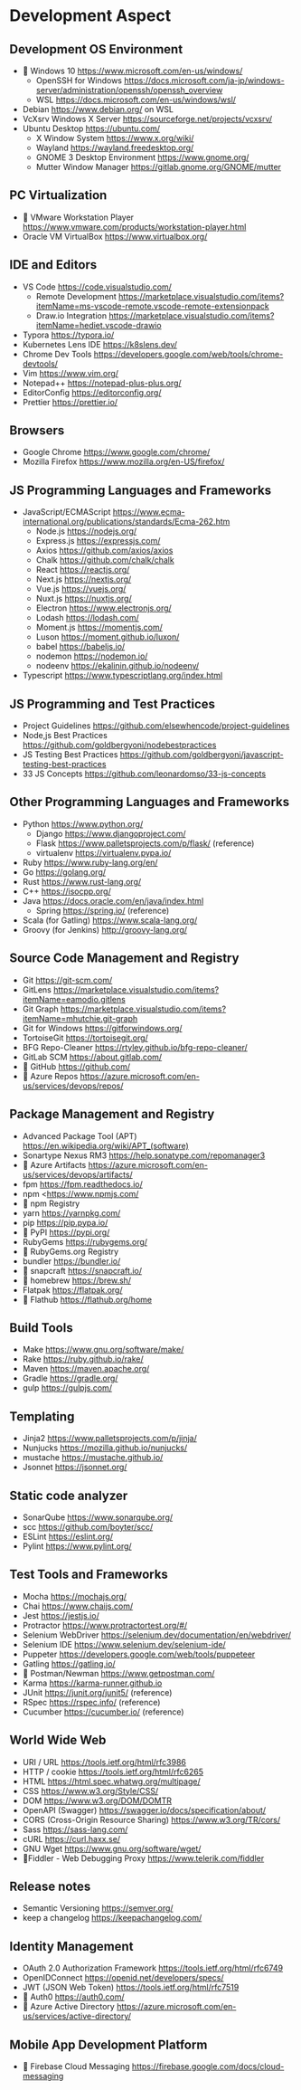 # Development Aspect

## Development OS Environment

* 🔺 Windows 10 <https://www.microsoft.com/en-us/windows/>
  * OpenSSH for Windows <https://docs.microsoft.com/ja-jp/windows-server/administration/openssh/openssh_overview>
  * WSL <https://docs.microsoft.com/en-us/windows/wsl/>
* Debian <https://www.debian.org/> on WSL
* VcXsrv Windows X Server <https://sourceforge.net/projects/vcxsrv/>
* Ubuntu Desktop <https://ubuntu.com/>
  * X Window System <https://www.x.org/wiki/>
  * Wayland <https://wayland.freedesktop.org/>
  * GNOME 3 Desktop Environment <https://www.gnome.org/>
  * Mutter Window Manager <https://gitlab.gnome.org/GNOME/mutter>

## PC Virtualization 

* 🔺 VMware Workstation Player <https://www.vmware.com/products/workstation-player.html>
* Oracle VM VirtualBox <https://www.virtualbox.org/>

## IDE and Editors

* VS Code <https://code.visualstudio.com/>
  * Remote Development <https://marketplace.visualstudio.com/items?itemName=ms-vscode-remote.vscode-remote-extensionpack>
  * Draw.io Integration <https://marketplace.visualstudio.com/items?itemName=hediet.vscode-drawio>
* Typora <https://typora.io/>
* Kubernetes Lens IDE <https://k8slens.dev/>
* Chrome Dev Tools <https://developers.google.com/web/tools/chrome-devtools/>
* Vim <https://www.vim.org/>
* Notepad++ <https://notepad-plus-plus.org/>
* EditorConfig <https://editorconfig.org/>
* Prettier <https://prettier.io/>

## Browsers

* Google Chrome <https://www.google.com/chrome/>
* Mozilla Firefox <https://www.mozilla.org/en-US/firefox/>

## JS Programming Languages and Frameworks

* JavaScript/ECMAScript <https://www.ecma-international.org/publications/standards/Ecma-262.htm>
  * Node.js <https://nodejs.org/>
  * Express.js <https://expressjs.com/>
  * Axios <https://github.com/axios/axios>
  * Chalk <https://github.com/chalk/chalk>
  * React <https://reactjs.org/>
  * Next.js <https://nextjs.org/>
  * Vue.js <https://vuejs.org/>
  * Nuxt.js <https://nuxtjs.org/>
  * Electron <https://www.electronjs.org/>
  * Lodash <https://lodash.com/>
  * Moment.js <https://momentjs.com/>
  * Luson <https://moment.github.io/luxon/>
  * babel <https://babeljs.io/>
  * nodemon <https://nodemon.io/>
  * nodeenv <https://ekalinin.github.io/nodeenv/>
* Typescript <https://www.typescriptlang.org/index.html>

## JS Programming and Test Practices

* Project Guidelines <https://github.com/elsewhencode/project-guidelines>
* Node,js Best Practices <https://github.com/goldbergyoni/nodebestpractices>
* JS Testing Best Practices <https://github.com/goldbergyoni/javascript-testing-best-practices>
* 33 JS Concepts <https://github.com/leonardomso/33-js-concepts>

## Other Programming Languages and Frameworks

* Python <https://www.python.org/>
  * Django <https://www.djangoproject.com/>
  * Flask <https://www.palletsprojects.com/p/flask/> (reference)
  * virtualenv <https://virtualenv.pypa.io/>
* Ruby <https://www.ruby-lang.org/en/>
* Go <https://golang.org/>
* Rust <https://www.rust-lang.org/>
* C++ <https://isocpp.org/>
* Java <https://docs.oracle.com/en/java/index.html>
  * Spring <https://spring.io/> (reference)
* Scala (for Gatling) <https://www.scala-lang.org/>
* Groovy (for Jenkins) <http://groovy-lang.org/>

## Source Code Management and Registry

* Git <https://git-scm.com/>
* GitLens <https://marketplace.visualstudio.com/items?itemName=eamodio.gitlens>
* Git Graph <https://marketplace.visualstudio.com/items?itemName=mhutchie.git-graph>
* Git for Windows <https://gitforwindows.org/>
* TortoiseGit <https://tortoisegit.org/>
* BFG Repo-Cleaner <https://rtyley.github.io/bfg-repo-cleaner/>
* GitLab SCM <https://about.gitlab.com/>
* 🔺 GitHub <https://github.com/>
* 🔺 Azure Repos <https://azure.microsoft.com/en-us/services/devops/repos/>

## Package Management and Registry

* Advanced Package Tool (APT) <https://en.wikipedia.org/wiki/APT_(software)>
* Sonartype Nexus RM3 <https://help.sonatype.com/repomanager3>
* 🔺 Azure Artifacts <https://azure.microsoft.com/en-us/services/devops/artifacts/>
* fpm <https://fpm.readthedocs.io/>
* npm <<https://www.npmjs.com/>
* 🔺 npm Registry
* yarn <https://yarnpkg.com/>
* pip <https://pip.pypa.io/>
* 🔺 PyPI <https://pypi.org/>
* RubyGems <https://rubygems.org/>
* 🔺 RubyGems.org Registry
* bundler <https://bundler.io/>
* 🔺 snapcraft <https://snapcraft.io/>
* 🔺 homebrew <https://brew.sh/>
* Flatpak <https://flatpak.org/>
* 🔺 Flathub <https://flathub.org/home>

## Build Tools

* Make <https://www.gnu.org/software/make/>
* Rake <https://ruby.github.io/rake/>
* Maven <https://maven.apache.org/>
* Gradle <https://gradle.org/>
* gulp <https://gulpjs.com/>

## Templating

* Jinja2 <https://www.palletsprojects.com/p/jinja/>
* Nunjucks <https://mozilla.github.io/nunjucks/>
* mustache <https://mustache.github.io/>
* Jsonnet <https://jsonnet.org/>

## Static code analyzer

* SonarQube <https://www.sonarqube.org/>
* scc <https://github.com/boyter/scc/>
* ESLint <https://eslint.org/>
* Pylint <https://www.pylint.org/>

## Test Tools and Frameworks

* Mocha <https://mochajs.org/>
* Chai <https://www.chaijs.com/>
* Jest <https://jestjs.io/>
* Protractor <https://www.protractortest.org/#/>
* Selenium WebDriver <https://selenium.dev/documentation/en/webdriver/>
* Selenium IDE <https://www.selenium.dev/selenium-ide/>
* Puppeter <https://developers.google.com/web/tools/puppeteer>
* Gatling <https://gatling.io/>
* 🔺 Postman/Newman <https://www.getpostman.com/>
* Karma <https://karma-runner.github.io>
* JUnit <https://junit.org/junit5/> (reference)
* RSpec <https://rspec.info/> (reference)
* Cucumber <https://cucumber.io/> (reference)

## World Wide Web

* URI / URL <https://tools.ietf.org/html/rfc3986>
* HTTP / cookie <https://tools.ietf.org/html/rfc6265>
* HTML <https://html.spec.whatwg.org/multipage/>
* CSS <https://www.w3.org/Style/CSS/>
* DOM <https://www.w3.org/DOM/DOMTR>
* OpenAPI (Swagger) <https://swagger.io/docs/specification/about/>
* CORS (Cross-Origin Resource Sharing) <https://www.w3.org/TR/cors/>
* Sass <https://sass-lang.com/>
* cURL <https://curl.haxx.se/>
* GNU Wget <https://www.gnu.org/software/wget/>
* 🔺Fiddler - Web Debugging Proxy <https://www.telerik.com/fiddler>

## Release notes

* Semantic Versioning <https://semver.org/>
* keep a changelog <https://keepachangelog.com/>

## Identity Management

* OAuth 2.0 Authorization Framework <https://tools.ietf.org/html/rfc6749>
* OpenIDConnect <https://openid.net/developers/specs/>
* JWT (JSON Web Token) <https://tools.ietf.org/html/rfc7519>
* 🔺 Auth0 <https://auth0.com/>
* 🔺 Azure Active Directory <https://azure.microsoft.com/en-us/services/active-directory/>

## Mobile App Development Platform

* 🔺 Firebase Cloud Messaging <https://firebase.google.com/docs/cloud-messaging>
